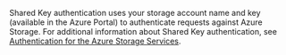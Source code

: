 Shared Key authentication uses your storage account name and key (available in the Azure Portal) to authenticate requests against Azure Storage. For additional information about Shared Key authentication, see [Authentication for the Azure Storage Services](../Topic/Authentication%20for%20the%20Azure%20Storage%20Services.md).